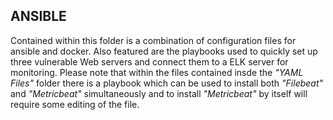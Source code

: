 ## ANSIBLE
Contained within this folder is a combination of configuration files for ansible and docker.  Also featured are the playbooks used to quickly set up three vulnerable Web servers and connect them to a ELK server for monitoring.  Please note that within the files contained insde the  _"YAML Files"_ folder there is a playbook which can be used to install both _"Filebeat"_ and _"Metricbeat"_ simultaneously and to install _"Metricbeat"_ by itself will require some editing of the file.
